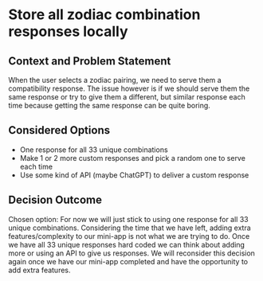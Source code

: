 # Store all zodiac combination responses locally 

## Context and Problem Statement
When the user selects a zodiac pairing, we need to serve them a compatibility response. The issue however is if we should serve them the same response or try to give them a different, but similar response each time because getting the same response can be quite boring.

## Considered Options

* One response for all 33 unique combinations
* Make 1 or 2 more custom responses and pick a random one to serve each time
* Use some kind of API (maybe ChatGPT) to deliver a custom response

## Decision Outcome

Chosen option: For now we will just stick to using one response for all 33 unique combinations. Considering the time that we have left, adding extra features/complexity to our mini-app is not what we are trying to do. Once we have all 33 unique responses hard coded we can think about adding more or using an API to give us responses. We will reconsider this decision again once we have our mini-app completed and have the opportunity to add extra features.